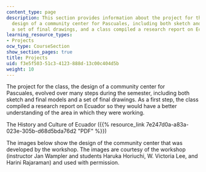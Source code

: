 ```yaml
---
content_type: page
description: This section provides information about the project for the class, the
  design of a community center for Pascuales, including both sketch and final models,
  a set of final drawings, and a class compiled a research report on Ecuador.
learning_resource_types:
- Projects
ocw_type: CourseSection
show_section_pages: true
title: Projects
uid: f3e5f503-51c3-4123-888d-13c00c404d5b
weight: 10
---
```

The project for the class, the design of a community center for Pascuales, evolved over many steps during the semester, including both sketch and final models and a set of final drawings. As a first step, the class compiled a research report on Ecuador so they would have a better understanding of the area in which they were working.

The History and Culture of Ecuador ({{% resource_link 7e247d0a-a83a-023e-305b-d68d5bda76d2 "PDF" %}})

The images below show the design of the community center that was developed by the workshop. The images are courtesy of the workshop (instructor Jan Wampler and students Haruka Horiuchi, W. Victoria Lee, and Harini Rajaraman) and used with permission.